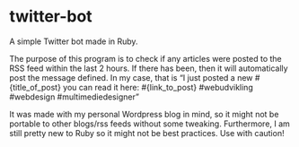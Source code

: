 # twitter-bot
A simple Twitter bot made in Ruby.

The purpose of this program is to check if any articles were posted to the RSS feed within the last 2 hours. If there has been, then it will automatically post the message defined. In my case, that is “I just posted a new #{title_of_post} you can read it here: #{link_to_post} #webudvikling #webdesign #multimediedesigner”

It was made with my personal Wordpress blog in mind, so it might not be portable to other blogs/rss feeds without some tweaking. Furthermore, I am still pretty new to Ruby so it might not be best practices. Use with caution!
